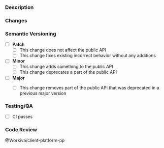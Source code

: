 ### Description

<!-- Provide a summary of the problem or motivation for this change. -->


### Changes

<!-- Summarize at a high-level the solution or changes you've submitted. -->


### Semantic Versioning

<!--
Check all that apply. If you haven't already, check out our versioning and
stability commitment in the README.
-->

- [ ] **Patch**
  - [ ] This change does not affect the public API
  - [ ] This change fixes existing incorrect behavior without any additions
- [ ] **Minor**
  - [ ] This change adds something to the public API
  - [ ] This change deprecates a part of the public API
- [ ] **Major**
  - [ ] This change removes part of the public API that was deprecated in a
        previous major version


### Testing/QA

- [ ] CI passes

<!-- Add other testing suggestions/requirements as necessary. -->


### Code Review

@Workiva/client-platform-pp

